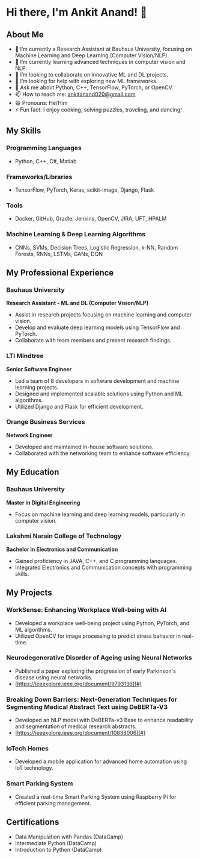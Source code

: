 # Hi there, I'm Ankit Anand! 👋

## About Me

- 🔭 I’m currently a Research Assistant at Bauhaus University, focusing on Machine Learning and Deep Learning (Computer Vision/NLP).
- 🌱 I’m currently learning advanced techniques in computer vision and NLP.
- 👯 I’m looking to collaborate on innovative ML and DL projects.
- 🤔 I’m looking for help with exploring new ML frameworks.
- 💬 Ask me about Python, C++, TensorFlow, PyTorch, or OpenCV.
- 📫 How to reach me: [ankitanand020@gmail.com](mailto:ankitanand020@gmail.com)
- 😄 Pronouns: He/Him
- ⚡ Fun fact: I enjoy cooking, solving puzzles, traveling, and dancing!

## My Skills

### Programming Languages
- Python, C++, C#, Matlab

### Frameworks/Libraries
- TensorFlow, PyTorch, Keras, scikit-image, Django, Flask

### Tools
- Docker, GitHub, Gradle, Jenkins, OpenCV, JIRA, UFT, HPALM

### Machine Learning & Deep Learning Algorithms
- CNNs, SVMs, Decision Trees, Logistic Regression, k-NN, Random Forests, RNNs, LSTMs, GANs, DQN

## My Professional Experience

### Bauhaus University
**Research Assistant - ML and DL (Computer Vision/NLP)**
- Assist in research projects focusing on machine learning and computer vision.
- Develop and evaluate deep learning models using TensorFlow and PyTorch.
- Collaborate with team members and present research findings.

### LTI Mindtree
**Senior Software Engineer**
- Led a team of 8 developers in software development and machine learning projects.
- Designed and implemented scalable solutions using Python and ML algorithms.
- Utilized Django and Flask for efficient development.

### Orange Business Services
**Network Engineer**
- Developed and maintained in-house software solutions.
- Collaborated with the networking team to enhance software efficiency.

## My Education

### Bauhaus University
**Master in Digital Engineering**
- Focus on machine learning and deep learning models, particularly in computer vision.

### Lakshmi Narain College of Technology
**Bachelor in Electronics and Communication**
- Gained proficiency in JAVA, C++, and C programming languages.
- Integrated Electronics and Communication concepts with programming skills.

## My Projects

### WorkSense: Enhancing Workplace Well-being with AI
- Developed a workplace well-being project using Python, PyTorch, and ML algorithms.
- Utilized OpenCV for image processing to predict stress behavior in real-time.

### Neurodegenerative Disorder of Ageing using Neural Networks
- Published a paper exploring the progression of early Parkinson's disease using neural networks.
- [https://ieeexplore.ieee.org/document/9793136](#)

### Breaking Down Barriers: Next-Generation Techniques for Segmenting Medical Abstract Text using DeBERTa-V3
- Developed an NLP model with DeBERTa-v3 Base to enhance readability and segmentation of medical research abstracts.
- [https://ieeexplore.ieee.org/document/10838006](#)

### IoTech Homes
- Developed a mobile application for advanced home automation using IoT technology.

### Smart Parking System
- Created a real-time Smart Parking System using Raspberry Pi for efficient parking management.

## Certifications
- Data Manipulation with Pandas (DataCamp)
- Intermediate Python (DataCamp)
- Introduction to Python (DataCamp)

